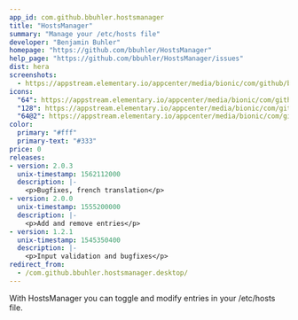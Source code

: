 ```yaml
---
app_id: com.github.bbuhler.hostsmanager
title: "HostsManager"
summary: "Manage your /etc/hosts file"
developer: "Benjamin Buhler"
homepage: "https://github.com/bbuhler/HostsManager"
help_page: "https://github.com/bbuhler/HostsManager/issues"
dist: hera
screenshots:
  - https://appstream.elementary.io/appcenter/media/bionic/com/github/bbuhler.hostsmanager/DFAA9E0DF9839A6847DFCB568B4E9147/screenshots/image-1_orig.png
icons:
  "64": https://appstream.elementary.io/appcenter/media/bionic/com/github/bbuhler.hostsmanager/DFAA9E0DF9839A6847DFCB568B4E9147/icons/64x64/com.github.bbuhler.hostsmanager_com.github.bbuhler.hostsmanager.png
  "128": https://appstream.elementary.io/appcenter/media/bionic/com/github/bbuhler.hostsmanager/DFAA9E0DF9839A6847DFCB568B4E9147/icons/128x128/com.github.bbuhler.hostsmanager_com.github.bbuhler.hostsmanager.png
  "64@2": https://appstream.elementary.io/appcenter/media/bionic/com/github/bbuhler.hostsmanager/DFAA9E0DF9839A6847DFCB568B4E9147/icons/64x64@2/com.github.bbuhler.hostsmanager_com.github.bbuhler.hostsmanager.png
color:
  primary: "#fff"
  primary-text: "#333"
price: 0
releases:
- version: 2.0.3
  unix-timestamp: 1562112000
  description: |-
    <p>Bugfixes, french translation</p>
- version: 2.0.0
  unix-timestamp: 1555200000
  description: |-
    <p>Add and remove entries</p>
- version: 1.2.1
  unix-timestamp: 1545350400
  description: |-
    <p>Input validation and bugfixes</p>
redirect_from:
  - /com.github.bbuhler.hostsmanager.desktop/
---
```


<p>With HostsManager you can toggle and modify entries in your /etc/hosts file.</p>